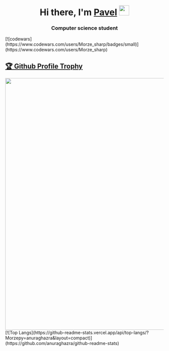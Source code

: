<h1 align="center">Hi there, I'm <a href="https://daniilshat.ru/" target="_blank">Pavel</a> 
<img src="https://github.com/blackcater/blackcater/raw/main/images/Hi.gif" height="32"/></h1>
<h3 align="center">Computer science student </h3>
[![codewars](https://www.codewars.com/users/Morze_sharp/badges/small)](https://www.codewars.com/users/Morze_sharp) 
<a href="https://github.com/Morzepy/github-profile-trophy"><h2>🏆 Github Profile Trophy</h2></a>
<a href="https://github.com/Morzepy/github-profile-trophy">
  <img width=800 src="https://github-profile-trophy.vercel.app/?username=ryo-ma&column=8&theme=gruvbox&no-frame=true"/>
</a>
[![Top Langs](https://github-readme-stats.vercel.app/api/top-langs/?Morzepy=anuraghazra&layout=compact)](https://github.com/anuraghazra/github-readme-stats)


